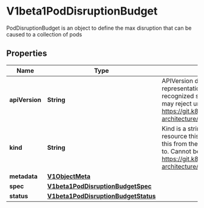 

# V1beta1PodDisruptionBudget

PodDisruptionBudget is an object to define the max disruption that can be caused to a collection of pods
## Properties

Name | Type | Description | Notes
------------ | ------------- | ------------- | -------------
**apiVersion** | **String** | APIVersion defines the versioned schema of this representation of an object. Servers should convert recognized schemas to the latest internal value, and may reject unrecognized values. More info: https://git.k8s.io/community/contributors/devel/sig-architecture/api-conventions.md#resources |  [optional]
**kind** | **String** | Kind is a string value representing the REST resource this object represents. Servers may infer this from the endpoint the client submits requests to. Cannot be updated. In CamelCase. More info: https://git.k8s.io/community/contributors/devel/sig-architecture/api-conventions.md#types-kinds |  [optional]
**metadata** | [**V1ObjectMeta**](V1ObjectMeta.md) |  |  [optional]
**spec** | [**V1beta1PodDisruptionBudgetSpec**](V1beta1PodDisruptionBudgetSpec.md) |  |  [optional]
**status** | [**V1beta1PodDisruptionBudgetStatus**](V1beta1PodDisruptionBudgetStatus.md) |  |  [optional]




